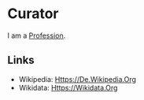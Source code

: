 # Curator

I am a [Profession](202000000.md).

## Links

- Wikipedia: [Https://De.Wikipedia.Org](https://en.wikipedia.org/wiki/Curator)
- Wikidata: [Https://Wikidata.Org](https://wikidata.org/wiki/Q674426)
